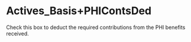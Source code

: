 # Actives\_Basis+PHIContsDed

Check this box to deduct the required contributions from the PHI
benefits received.
